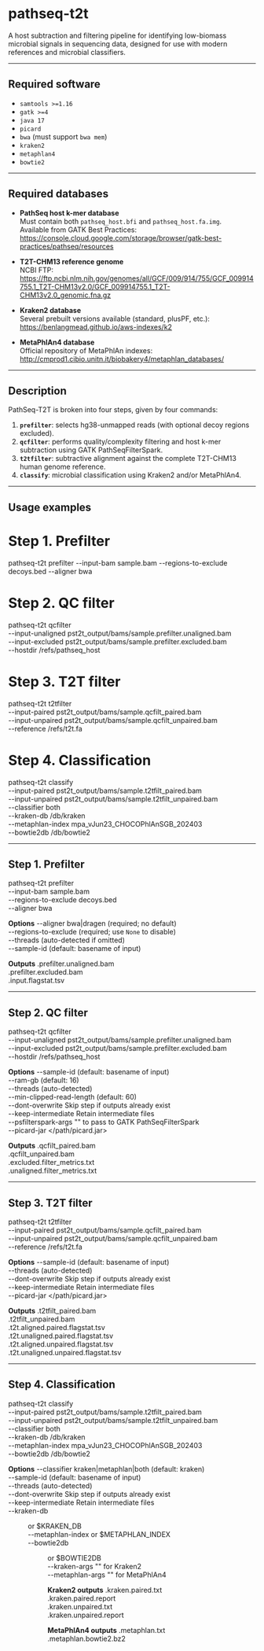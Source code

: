# pathseq-t2t

A host subtraction and filtering pipeline for identifying low-biomass microbial signals in sequencing data, designed for use with modern references and microbial classifiers.

---

## Required software
- `samtools >=1.16`
- `gatk >=4`
- `java 17`
- `picard`
- `bwa` (must support `bwa mem`)
- `kraken2`
- `metaphlan4`
- `bowtie2`

---

## Required databases

* **PathSeq host k-mer database**  
  Must contain both `pathseq_host.bfi` and `pathseq_host.fa.img`.  
  Available from GATK Best Practices:  
  <https://console.cloud.google.com/storage/browser/gatk-best-practices/pathseq/resources>

* **T2T-CHM13 reference genome**  
  NCBI FTP:  
  <https://ftp.ncbi.nlm.nih.gov/genomes/all/GCF/009/914/755/GCF_009914755.1_T2T-CHM13v2.0/GCF_009914755.1_T2T-CHM13v2.0_genomic.fna.gz>

* **Kraken2 database**  
  Several prebuilt versions available (standard, plusPF, etc.):  
  <https://benlangmead.github.io/aws-indexes/k2>

* **MetaPhlAn4 database**  
  Official repository of MetaPhlAn indexes:  
  <http://cmprod1.cibio.unitn.it/biobakery4/metaphlan_databases/>

---

## Description

PathSeq-T2T is broken into four steps, given by four commands:

1. **`prefilter`**: selects hg38-unmapped reads (with optional decoy regions excluded).  
2. **`qcfilter`**: performs quality/complexity filtering and host k-mer subtraction using GATK PathSeqFilterSpark.  
3. **`t2tfilter`**: subtractive alignment against the complete T2T-CHM13 human genome reference.  
4. **`classify`**: microbial classification using Kraken2 and/or MetaPhlAn4.

---

## Usage examples

# Step 1. Prefilter
pathseq-t2t prefilter --input-bam sample.bam --regions-to-exclude decoys.bed --aligner bwa

# Step 2. QC filter
pathseq-t2t qcfilter \
  --input-unaligned pst2t_output/bams/sample.prefilter.unaligned.bam \
  --input-excluded pst2t_output/bams/sample.prefilter.excluded.bam \
  --hostdir /refs/pathseq_host

# Step 3. T2T filter
pathseq-t2t t2tfilter \
  --input-paired pst2t_output/bams/sample.qcfilt_paired.bam \
  --input-unpaired pst2t_output/bams/sample.qcfilt_unpaired.bam \
  --reference /refs/t2t.fa

# Step 4. Classification
pathseq-t2t classify \
  --input-paired pst2t_output/bams/sample.t2tfilt_paired.bam \
  --input-unpaired pst2t_output/bams/sample.t2tfilt_unpaired.bam \
  --classifier both \
  --kraken-db /db/kraken \
  --metaphlan-index mpa_vJun23_CHOCOPhlAnSGB_202403 \
  --bowtie2db /db/bowtie2

---

## Step 1. Prefilter

pathseq-t2t prefilter \
  --input-bam sample.bam \
  --regions-to-exclude decoys.bed \
  --aligner bwa

**Options**
--aligner bwa|dragen    (required; no default)  
--regions-to-exclude    <bed> (required; use `None` to disable)  
--threads               <int> (auto-detected if omitted)  
--sample-id             <string> (default: basename of input)  

**Outputs**
<sample>.prefilter.unaligned.bam  
<sample>.prefilter.excluded.bam  
<sample>.input.flagstat.tsv  

---

## Step 2. QC filter

pathseq-t2t qcfilter \
  --input-unaligned pst2t_output/bams/sample.prefilter.unaligned.bam \
  --input-excluded pst2t_output/bams/sample.prefilter.excluded.bam \
  --hostdir /refs/pathseq_host

**Options**
--sample-id              <string> (default: basename of input)  
--ram-gb                 <int> (default: 16)  
--threads                <int> (auto-detected)  
--min-clipped-read-length<int> (default: 60)  
--dont-overwrite         Skip step if outputs already exist  
--keep-intermediate      Retain intermediate files  
--psfilterspark-args     "<extra args>" to pass to GATK PathSeqFilterSpark  
--picard-jar             </path/picard.jar>  

**Outputs**
<sample>.qcfilt_paired.bam  
<sample>.qcfilt_unpaired.bam  
<sample>.excluded.filter_metrics.txt  
<sample>.unaligned.filter_metrics.txt  

---

## Step 3. T2T filter

pathseq-t2t t2tfilter \
  --input-paired pst2t_output/bams/sample.qcfilt_paired.bam \
  --input-unpaired pst2t_output/bams/sample.qcfilt_unpaired.bam \
  --reference /refs/t2t.fa

**Options**
--sample-id          <string> (default: basename of input)  
--threads            <int> (auto-detected)  
--dont-overwrite     Skip step if outputs already exist  
--keep-intermediate  Retain intermediate files  
--picard-jar         </path/picard.jar>  

**Outputs**
<sample>.t2tfilt_paired.bam  
<sample>.t2tfilt_unpaired.bam  
<sample>.t2t.aligned.paired.flagstat.tsv  
<sample>.t2t.unaligned.paired.flagstat.tsv  
<sample>.t2t.aligned.unpaired.flagstat.tsv  
<sample>.t2t.unaligned.unpaired.flagstat.tsv  

---

## Step 4. Classification

pathseq-t2t classify \
  --input-paired pst2t_output/bams/sample.t2tfilt_paired.bam \
  --input-unpaired pst2t_output/bams/sample.t2tfilt_unpaired.bam \
  --classifier both \
  --kraken-db /db/kraken \
  --metaphlan-index mpa_vJun23_CHOCOPhlAnSGB_202403 \
  --bowtie2db /db/bowtie2

**Options**
--classifier       kraken|metaphlan|both (default: kraken)  
--sample-id        <string> (default: basename of input)  
--threads          <int> (auto-detected)  
--dont-overwrite   Skip step if outputs already exist  
--keep-intermediate Retain intermediate files  
--kraken-db        <dir> or $KRAKEN_DB  
--metaphlan-index  <name> or $METAPHLAN_INDEX  
--bowtie2db        <dir> or $BOWTIE2DB  
--kraken-args      "<extra args>" for Kraken2  
--metaphlan-args   "<extra args>" for MetaPhlAn4  

**Kraken2 outputs**
<sample>.kraken.paired.txt  
<sample>.kraken.paired.report  
<sample>.kraken.unpaired.txt  
<sample>.kraken.unpaired.report  

**MetaPhlAn4 outputs**
<sample>.metaphlan.txt  
<sample>.metaphlan.bowtie2.bz2  
